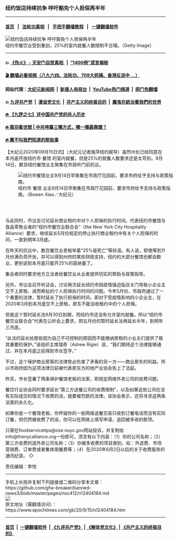 ### 纽约饭店持续抗争 呼吁豁免个人担保再半年
------------------------

#### [首页](https://github.com/gfw-breaker/banned-news3/blob/master/README.md) &nbsp;&nbsp;|&nbsp;&nbsp; [法轮功真相](https://github.com/begood0513/basic/blob/master/README.md)  &nbsp;&nbsp;|&nbsp;&nbsp; [手把手翻墙教程](https://github.com/gfw-breaker/guides/wiki)  &nbsp;&nbsp;|&nbsp;&nbsp; [一键翻墙软件](https://github.com/gfw-breaker/nogfw/blob/master/README.md)  



<div><img alt="纽约饭店持续抗争 呼吁豁免个人担保再半年" class="attachment-djy_600_400 size-djy_600_400 wp-post-image" src="https://i.epochtimes.com/assets/uploads/2020/09/0a74c5a9461dc1d8c25d7360d20556ac.jpg"/>
<div class="caption">
 纽约市餐饮业受到重创，25%的室内就餐人数限制不合理。（Getty Image）
</div></div><hr/>

#### 💥 [《伪火》 - 天安门自焚真相 ](http://158.247.203.241:10000/videos/blog/weihuo.html)&nbsp; |&nbsp; [“1400例”谎言揭秘  ](http://158.247.203.241:10000/videos/blog/jiexi1400.html)

#### [ 🎬  翻墙必看视频（八九六四、法轮功、709大抓捕、香港反送中 ...）](https://github.com/gfw-breaker/links/blob/master/banned.md)

#### 网站代理：[大纪元新闻网](http://158.247.203.241:10080/gb/) &nbsp;|&nbsp; [新唐人电视台](http://158.247.203.241:8808/gb/)  &nbsp;|&nbsp; [YouTube热门频道](http://158.247.203.241/youtube.html) &nbsp;|&nbsp; [网门免翻墙](http://158.247.203.241:11000/show.aspx?name=ogHome)

#### 💥 [九评共产党](http://158.247.203.241:10000/videos/res/jiuping/)&nbsp; |&nbsp; [漫谈党文化](http://158.247.203.241:10000/videos/res/mtdwh/)&nbsp; |&nbsp; [共产主义的终极目的](http://158.247.203.241:10000/videos/res/zjmd/)&nbsp; |&nbsp; [魔鬼在統治著我們的世界](http://158.247.203.241:10000/videos/res/TheSpecter/)  

#### [ 🔥  【九評之七】评中国共产党的杀人历史](http://158.247.203.241:10000/videos/news/../res/jiuping/index.html)

#### [ 🔥  薇羽看世間 | 中共垮臺三種方式，哪一種最靠譜？](http://158.247.203.241:10000/videos/news/weiyu01.html)

#### [ 🔥  黨不叫我們知道的那些事](http://158.247.203.241:10000/videos/news/truth02.html)

<div><p>
 【大纪元2020年09月15日讯】（大纪元记者施萍纽约报导）虽然州长已经同意在本月底开放纽约市
 <ok href="https://www.epochtimes.com/gb/tag/%E9%A4%90%E9%A6%86.html">
  餐馆
 </ok>
 的室内就餐，但是25%的就餐人数要求还是太苛刻。9月14日，数百纽约餐馆业主聚集在市政听门前抗议。
</p>
<figure class="wp-caption aligncenter" id="12404187" style="width: 500px">
 <img alt="纽约市餐馆业主9月14日早聚集在市政厅花园前，要求市府给予支持与政策指南。" src="https://i.epochtimes.com/assets/uploads/2020/09/c187c8433aa7ec41e764cc964a5b02ee-450x220.png"/>
 <br/><figcaption class="wp-caption-text">
  纽约市
  <ok href="https://www.epochtimes.com/gb/tag/%E9%A4%90%E9%A6%86.html">
   餐馆
  </ok>
  业主9月14日早聚集在市政厅花园前，要求市府给予支持与政策指南。（Bowen Xiao／大纪元）
 </figcaption><br/>
</figure><br/>
<p>
 与此同时，市议会讨论延长商业租约中对个人担保的执行时间。代表纽约市餐馆与食品零售业者的“纽约市餐饮业联合会”（the New York City Hospitality Alliance）要求，继续延长5月份规定的停止执行商业租约中有关个人担保的时间，一直到明年3月底。
</p>
<p>
 在昨天的抗议中，数百餐饮业老板举着“25%是死亡”等标语。有人说，即使等到11月份满负荷开张，并可以得到州府的某些财政支持，纽约的大部分餐馆也都会歇业，更别说到本月底只能开25%的容纳量了。
</p>
<p>
 集会者同时要求地方立法者给餐饮业从业者提供切实的帮助与政策指导。
</p>
<p>
 另外，市议会召开听证会，讨论再次延长纽约市因疫情强迫饭店关门导致小企业主交不上房租，进而牵扯的个人担保执行时间的问题。今年5月份，市政府通过了一个重要的法律，暂时延长了执行担保的时间，即对于受疫情影响的小企业主，在2020年3月到本月底交不上房租，房东不能没收租约中的个人担保。
</p>
<p>
 但是这个暂时延长法9月30日到期，而纽约市还没有允许室内就餐。所以“纽约市餐饮业联合会”代表在公听会上要求，把五月份的暂时延长法再延长半年，到明年三月底。
</p>
<p>
 “此法的延长给那些因为自己不可控制的原因而不能缴纳房租的小业主们提供了极其重要的保护。”该组织主席瑞奇（Adrew Rigie）说，“我们期待这个法律能够通过，并在本月底之前得到市长签字。”
</p>
<p>
 不过，这个保护商业房客的法律势必伤害了矛盾的另一方——商业房东的利益。所以市政府因为这项法律日前被代表房东方的地产业协会告上了法庭。
</p>
<p>
 昨天，市长签署了两条保护餐馆老板的法案，即规定网络外卖公司的收费问题。
</p>
<p>
 餐饮行业协会同时要求延长“第三方送餐公司的收费限制”，以及如果这些公司在没有实际成交的情况下收费的话，就要被罚款的法律。该协会表示，还将寻求这两条法案的永久化。
</p>
<p>
 如果你是一个餐馆老板，你怀疑你的一些网络送餐交易只收到订餐电话而没有实际订餐，但仍然被收费了的话，你可以在网络上填写申请，追回被多收的款项。
</p>
<p>
 只需在foodservicetips@ose.nuyc.gov网站投诉，并复制给info@thenycalliance.org一份即可，须含有以下内容：（1）你的公司名称；（2）第三方收费的送外卖公司名称；（3）你被多收费的项目类别，如：外送费、市场营销费、订单费或者集体用餐费等；（4）在2020年6月2日以后的关于收费服务的通讯纪录。 ◇
</p>
<p>
 责任编辑：李悦
</p>
</div>
<hr/>
手机上长按并复制下列链接或二维码分享本文章：<br/>
https://github.com/gfw-breaker/banned-news3/blob/master/pages/nsc412/n12404184.md <br/>
<a href='https://github.com/gfw-breaker/banned-news3/blob/master/pages/nsc412/n12404184.md'><img src='https://github.com/gfw-breaker/banned-news3/blob/master/pages/nsc412/n12404184.md.png'/></a> <br/>
原文地址（需翻墙访问）：https://www.epochtimes.com/gb/20/9/15/n12404184.htm


------------------------
#### [首页](https://github.com/gfw-breaker/banned-news3/blob/master/README.md) &nbsp;|&nbsp; [一键翻墙软件](https://github.com/gfw-breaker/nogfw/blob/master/README.md) &nbsp;| [《九评共产党》](https://github.com/gfw-breaker/9ping.md/blob/master/README.md#九评之一评共产党是什么) | [《解体党文化》](https://github.com/gfw-breaker/jtdwh.md/blob/master/README.md) | [《共产主义的终极目的》](https://github.com/gfw-breaker/gczydzjmd.md/blob/master/README.md)


<img src='http://gfw-breaker.win/banned-news3/pages/nsc412/n12404184.md' width='0px' height='0px'/>